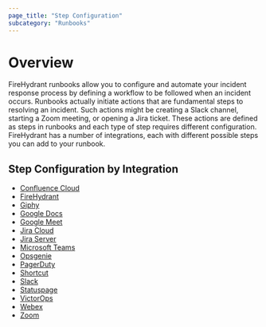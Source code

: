 ```yaml
---
page_title: "Step Configuration"
subcategory: "Runbooks"
---
```


# Overview

FireHydrant runbooks allow you to configure and automate your incident response process by defining a workflow
to be followed when an incident occurs. Runbooks actually initiate actions that are fundamental steps to
resolving an incident. Such actions might be creating a Slack channel, starting a Zoom meeting, or opening
a Jira ticket. These actions are defined as steps in runbooks and each type of step requires different 
configuration. FireHydrant has a number of integrations, each with different possible steps you can add 
to your runbook. 

## Step Configuration by Integration

* [Confluence Cloud](./runbooks_steps_confluence_cloud.md)
* [FireHydrant](./runbooks_steps_firehydrant.md)
* [Giphy](./runbooks_steps_giphy.md)
* [Google Docs](./runbooks_steps_google_docs.md)
* [Google Meet](./runbooks_steps_google_meet.md)
* [Jira Cloud](./runbooks_steps_jira_cloud.md)
* [Jira Server](./runbooks_steps_jira_server.md)
* [Microsoft Teams](./runbooks_steps_microsoft_teams.md)
* [Opsgenie](./runbooks_steps_opsgenie.md)
* [PagerDuty](./runbooks_steps_pagerduty.md)
* [Shortcut](./runbooks_steps_shortcut.md)
* [Slack](./runbooks_steps_slack.md)
* [Statuspage](./runbooks_steps_statuspage.md)
* [VictorOps](./runbooks_steps_victorops.md)
* [Webex](./runbooks_steps_webex.md)
* [Zoom](./runbooks_steps_zoom.md)